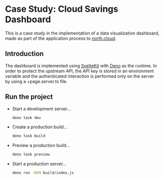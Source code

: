 # Case Study: Cloud Savings Dashboard

This is a case study in the implementation of a data visualization dashboard,
made as part of the application process to [north.cloud](https://north.cloud).

## Introduction

The dashboard is implemented using [SvelteKit](https://svelte.dev) with
[Deno](https://deno.com) as the runtime. In order to protect the upstream API,
the API key is stored in an environment variable and the authenticated
interaction is performed only on the server by using a +page.server.ts file.

## Run the project

- Start a development server...
  ```bash
  deno task dev
  ```
- Create a production build...
  ```bash
  deno task build
  ```
- Preview a production build...
  ```bash
  deno task preview
  ```
- Start a production server...
  ```bash
  deno run -REN build/index.js
  ```
